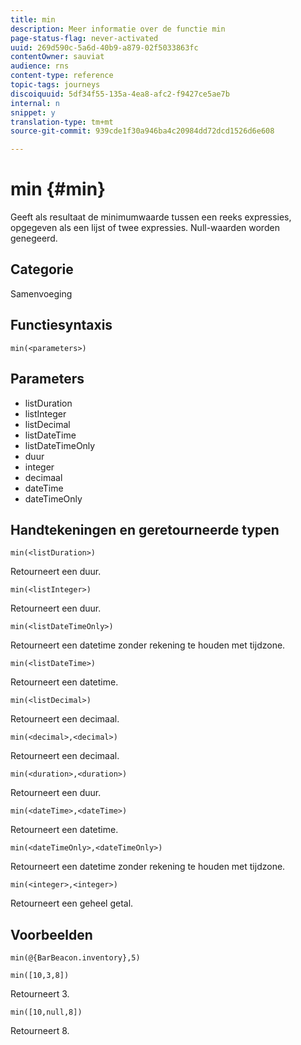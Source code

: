 ```yaml
---
title: min
description: Meer informatie over de functie min
page-status-flag: never-activated
uuid: 269d590c-5a6d-40b9-a879-02f5033863fc
contentOwner: sauviat
audience: rns
content-type: reference
topic-tags: journeys
discoiquuid: 5df34f55-135a-4ea8-afc2-f9427ce5ae7b
internal: n
snippet: y
translation-type: tm+mt
source-git-commit: 939cde1f30a946ba4c20984dd72dcd1526d6e608

---
```



# min {#min}

Geeft als resultaat de minimumwaarde tussen een reeks expressies, opgegeven als een lijst of twee expressies. Null-waarden worden genegeerd.

## Categorie

Samenvoeging

## Functiesyntaxis

`min(<parameters>)`

## Parameters

* listDuration
* listInteger
* listDecimal
* listDateTime
* listDateTimeOnly
* duur
* integer
* decimaal
* dateTime
* dateTimeOnly

## Handtekeningen en geretourneerde typen

`min(<listDuration>)`

Retourneert een duur.

`min(<listInteger>)`

Retourneert een duur.

`min(<listDateTimeOnly>)`

Retourneert een datetime zonder rekening te houden met tijdzone.

`min(<listDateTime>)`

Retourneert een datetime.

`min(<listDecimal>)`

Retourneert een decimaal.

`min(<decimal>,<decimal>)`

Retourneert een decimaal.

`min(<duration>,<duration>)`

Retourneert een duur.

`min(<dateTime>,<dateTime>)`

Retourneert een datetime.

`min(<dateTimeOnly>,<dateTimeOnly>)`

Retourneert een datetime zonder rekening te houden met tijdzone.

`min(<integer>,<integer>)`

Retourneert een geheel getal.

## Voorbeelden

`min(@{BarBeacon.inventory},5)`

`min([10,3,8])`

Retourneert 3.

`min([10,null,8])`

Retourneert 8.
